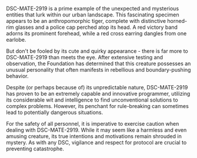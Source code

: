 DSC-MATE-2919 is a prime example of the unexpected and mysterious entities that lurk within our urban landscape. This fascinating specimen appears to be an anthropomorphic tiger, complete with distinctive horned-rim glasses and a police cap perched atop its head. A red victory band adorns its prominent forehead, while a red cross earring dangles from one earlobe. 

But don't be fooled by its cute and quirky appearance - there is far more to DSC-MATE-2919 than meets the eye. After extensive testing and observation, the Foundation has determined that this creature possesses an unusual personality that often manifests in rebellious and boundary-pushing behavior. 

Despite (or perhaps because of) its unpredictable nature, DSC-MATE-2919 has proven to be an extremely capable and innovative programmer, utilizing its considerable wit and intelligence to find unconventional solutions to complex problems. However, its penchant for rule-breaking can sometimes lead to potentially dangerous situations.

For the safety of all personnel, it is imperative to exercise caution when dealing with DSC-MATE-2919. While it may seem like a harmless and even amusing creature, its true intentions and motivations remain shrouded in mystery. As with any DSC, vigilance and respect for protocol are crucial to preventing catastrophe.
